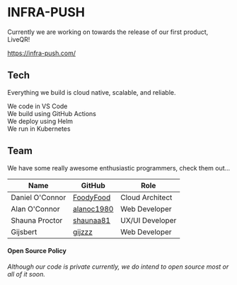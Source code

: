 # INFRA-PUSH

Currently we are working on towards the release of our first product, LiveQR!

https://infra-push.com/

## Tech

Everything we build is cloud native, scalable, and reliable.

We code in VS Code \
We build using GitHub Actions \
We deploy using Helm \
We run in Kubernetes

## Team

We have some really awesome enthusiastic programmers, check them out...

| Name            | GitHub                                          | Role              |
| --------------- | ----------------------------------------------- | ----------------- |
| Daniel O'Connor | [FoodyFood](https://github.com/FoodyFood)       | Cloud Architect   |
| Alan O'Connor   | [alanoc1980](https://github.com/alanoc1980)     | Web Developer     |
| Shauna Proctor  | [shaunaa81](https://github.com/shaunaa81)       | UX/UI Developer   |
| Gijsbert        | [gijzzz](https://github.com/gijzzz)             | Web Developer     |

#### Open Source Policy

*Although our code is private currently, we do intend to open source most or all of it soon.*

